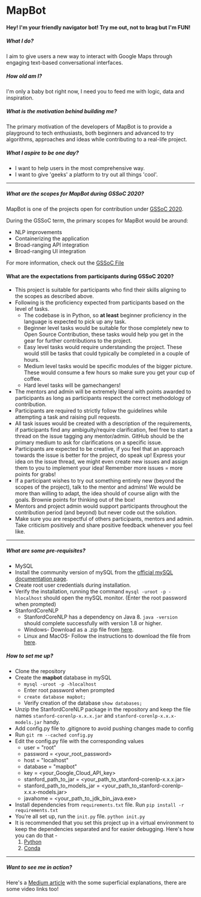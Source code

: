# MapBot

#### Hey! I'm your friendly navigator bot! Try me out, not to brag but I'm FUN!



##### What I do?

I aim to give users a new way to interact with Google Maps through engaging text-based conversational interfaces. 

##### How old am I?

I'm only a baby bot right now, I need you to feed me with logic, data and inspiration.

##### What is the motivation behind building me?

The primary motivation of the developers of MapBot is to provide a playground to tech enthusiasts, both beginners and advanced to try algorithms, approaches and ideas while contributing to a real-life project. 

##### What I aspire to be one day?

- I want to help users in the most comprehensive way.
- I want to give 'geeks' a platform to try out all things 'cool'.

------

##### What are the scopes for MapBot during GSSoC 2020?

MapBot is one of the projects open for contribution under [GSSoC 2020](https://www.gssoc.tech/projects.html). 

During the GSSoC term, the primary scopes for MapBot would be around:

- NLP improvements
- Containerizing the application
- Broad-ranging API integration
- Broad-ranging UI integration

For more information, check out the [GSSoC File](GSSoC.md)

#### What are the expectations from participants during GSSoC 2020?

- This project is suitable for participants who find their skills aligning to the scopes as described above. 
- Following is the proficiency expected from participants based on the level of tasks.
  - The codebase is in Python, so **at least** beginner proficiency in the language is expected to pick up any task.
  - Beginner level tasks would be suitable for those completely new to Open Source Contribution, these tasks would help you get in the gear for further contributions to the project.
  - Easy level tasks would require understanding the project. These would still be tasks that could typically be completed in a couple of hours.
  - Medium level tasks would be specific modules of the bigger picture. These would consume a few hours so make sure you get your cup of coffee.
  - Hard level tasks will be gamechangers!
- The mentors and admin will be extremely liberal with points awarded to participants as long as participants respect the correct methodology of contribution.
- Participants are required to strictly follow the guidelines while attempting a task and raising pull requests.
- All task issues would be created with a description of the requirements, if participants find any ambiguity/require clarification, feel free to start a thread on the issue tagging any mentor/admin. GitHub should be the primary medium to ask for clarifications on a specific issue.
- Participants are expected to be creative, if you feel that an approach towards the issue is better for the project, do speak up! Express your idea on the issue thread, we might even create new issues and assign them to you to implement your idea! Remember more issues = more points for grabs!
- If a participant wishes to try out something entirely new (beyond the scopes of the project), talk to the mentor and admins! We would be more than willing to adapt, the idea should of course align with the goals. Brownie points for thinking out of the box!
- Mentors and project admin would support participants throughout the contribution period (and beyond) but never code out the solution. 
- Make sure you are respectful of others participants, mentors and admin. Take criticism positively and share positive feedback whenever you feel like.

------

##### What are some pre-requisites?

-  MySQL 
  - Install the community version of mySQL from the [official mySQL documentation page](https://dev.mysql.com/doc/mysql-installation-excerpt/5.7/en/). 
  - Create root user credentials during installation.
  - Verify the installation, running the command  `mysql -uroot -p -hlocalhost` should open the mySQL monitor. (Enter the root password when prompted)
- StanfordCoreNLP
  - StanfordCoreNLP has a dependency on Java 8. `java -version` should complete successfully with version 1.8 or higher. 
  - Windows- Download as a .zip file from [here](https://stanfordnlp.github.io/CoreNLP/download.html).  
  - Linux and MacOS- Follow the instructions to download the file from [here](https://stanfordnlp.github.io/CoreNLP/download.html).  

##### How to set me up?
- Clone the repository
- Create the **mapbot** database in mySQL
  -  `mysql -uroot -p -hlocalhost` 
  - Enter root password when prompted
  - `create database mapbot;`
  - Verify creation of the database `show databases;`
- Unzip the StanfordCoreNLP package in the repository and keep the file names `stanford-corenlp-x.x.x.jar` and `stanford-corenlp-x.x.x-models.jar` handy.
- Add config.py file to .gitignore to avoid pushing changes made to config
- Run `git rm --cached config.py`
- Edit the config.py file with the corresponding values
  - user = "root"
  - password = <your_root_password>
  - host = "localhost"
  - database = "mapbot"
  - key = <your_Google_Cloud_API_key>
  - stanford_path_to_jar = <your_path_to_stanford-corenlp-x.x.x.jar>
  - stanford_path_to_models_jar = <your_path_to_stanford-corenlp-x.x.x-models.jar>
  - javahome = <your_path_to_jdk_bin_java.exe>
- Install dependencies from `requirements.txt` file. Run `pip install -r requirements.txt`
- You're all set up, run the `init.py` file. `python init.py` 
- It is recommended that you set this project up in a virtual environment to keep the dependencies separated and for easier debugging. Here's how you can do that - 
    1. [Python](https://realpython.com/python-virtual-environments-a-primer/#why-the-need-for-virtual-environments)
    2. [Conda](https://docs.conda.io/projects/conda/en/latest/user-guide/tasks/manage-environments.html)

------

##### Want to see me in action?

Here's a [Medium article](http://bit.ly/39Y9WCq) with the some superficial explanations, there are some video links too!

